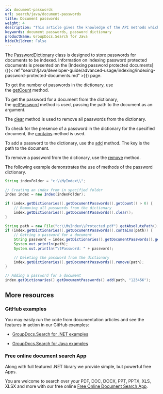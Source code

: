 ```yaml
---
id: document-passwords
url: search/java/document-passwords
title: Document passwords
weight: 4
description: "This article gives the knowledge of the API methods which can be used to perform operations about document passwords or password dictionary using Java."
keywords: document passwords, password dictionary
productName: GroupDocs.Search for Java
hideChildren: False
---
```

The [PasswordDictionary](https://reference.groupdocs.com/search/java/com.groupdocs.search.dictionaries/PasswordDictionary) class is designed to store passwords for documents to be indexed. Information on indexing password protected documents is presented on the [Indexing password protected documents]({{< ref "search/java/developer-guide/advanced-usage/indexing/indexing-password-protected-documents.md" >}}) page.

To get the number of passwords in the dictionary, use the [getCount](https://reference.groupdocs.com/search/java/com.groupdocs.search.dictionaries/PasswordDictionary#getCount()) method.

To get the password for a document from the dictionary, the [getPassword](https://reference.groupdocs.com/search/java/com.groupdocs.search.dictionaries/PasswordDictionary#getPassword(java.lang.String)) method is used, passing the path to the document as an argument.

The [clear](https://reference.groupdocs.com/search/java/com.groupdocs.search.dictionaries/PasswordDictionary#clear()) method is used to remove all passwords from the dictionary.

To check for the presence of a password in the dictionary for the specified document, the [contains](https://reference.groupdocs.com/search/java/com.groupdocs.search.dictionaries/PasswordDictionary#contains(java.lang.String)) method is used.

To add a password to the dictionary, use the [add](https://reference.groupdocs.com/search/java/com.groupdocs.search.dictionaries/PasswordDictionary#add(java.lang.String,%20java.lang.String)) method. The key is the path to the document.

To remove a password from the dictionary, use the [remove](https://reference.groupdocs.com/search/java/com.groupdocs.search.dictionaries/PasswordDictionary#remove(java.lang.String)) method.

The following example demonstrates the use of methods of the password dictionary.



```java
String indexFolder = "c:\\MyIndex\\";
 
// Creating an index from in specified folder
Index index = new Index(indexFolder);
 
if (index.getDictionaries().getDocumentPasswords().getCount() > 0) {
    // Removing all passwords from the dictionary
    index.getDictionaries().getDocumentPasswords().clear();
}
 
String path = new File("c:\\MyIndex\\Protected.pdf").getAbsolutePath();
if (index.getDictionaries().getDocumentPasswords().contains(path)) {
    // Getting a password for a document
    String password = index.getDictionaries().getDocumentPasswords().getPassword(path);
    System.out.println(path);
    System.out.println("\tPassword: " + password);
 
    // Deleting the password from the dictionary
    index.getDictionaries().getDocumentPasswords().remove(path);
}
 
// Adding a password for a document
index.getDictionaries().getDocumentPasswords().add(path, "123456");
```

## More resources

### GitHub examples

You may easily run the code from documentation articles and see the features in action in our GitHub examples:

*   [GroupDocs.Search for .NET examples](https://github.com/groupdocs-search/GroupDocs.Search-for-.NET)
    
*   [GroupDocs.Search for Java examples](https://github.com/groupdocs-search/GroupDocs.Search-for-Java)
    

### Free online document search App

Along with full featured .NET library we provide simple, but powerful free Apps.

You are welcome to search over your PDF, DOC, DOCX, PPT, PPTX, XLS, XLSX and more with our free online [Free Online Document Search App](https://products.groupdocs.app/search).

